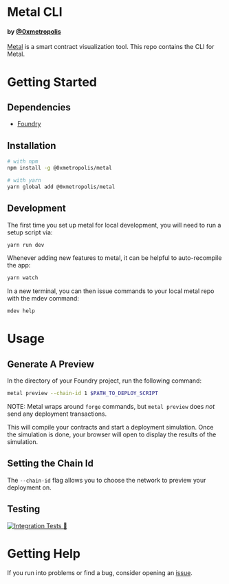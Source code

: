 # Metal CLI

#### by [@0xmetropolis](https://twitter.com/0xMetropolis)

[Metal](https://metal.build/) is a smart contract visualization tool. This repo contains the CLI for
Metal.

# Getting Started

## Dependencies

- [Foundry](https://getfoundry.sh/)

## Installation

```bash
# with npm
npm install -g @0xmetropolis/metal

# with yarn
yarn global add @0xmetropolis/metal
```

## Development

The first time you set up metal for local development, you will need to run a setup script via:

```bash
yarn run dev
```

Whenever adding new features to metal, it can be helpful to auto-recompile the app:

```bash
yarn watch
```

In a new terminal, you can then issue commands to your local metal repo with the mdev command:

```bash
mdev help
```

# Usage

## Generate A Preview

In the directory of your Foundry project, run the following command:

```bash
metal preview --chain-id 1 $PATH_TO_DEPLOY_SCRIPT
```

NOTE: Metal wraps around `forge` commands, but `metal preview` does _not_ send any deployment
transactions.

This will compile your contracts and start a deployment simulation. Once the simulation is done,
your browser will open to display the results of the simulation.

## Setting the Chain Id

The `--chain-id` flag allows you to choose the network to preview your deployment on.

## Testing

[![Integration Tests 🌁](https://github.com/0xmetropolis/cli/actions/workflows/integrationTest.yml/badge.svg)](https://github.com/0xmetropolis/cli/actions/workflows/integrationTest.yml)

# Getting Help

If you run into problems or find a bug, consider opening an
[issue](https://github.com/0xmetropolis/cli/issues/new).
